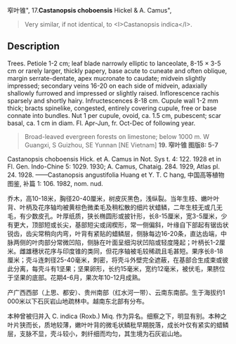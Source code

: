 窄叶锥",
17.**Castanopsis choboensis** Hickel & A. Camus",

> Very similar, if not identical, to &lt;I&gt;Castanopsis indica&lt;/I&gt;.

## Description
Trees. Petiole 1-2 cm; leaf blade narrowly elliptic to lanceolate, 8-15 ×  3-5 cm or rarely larger, thickly papery, base acute to cuneate and often oblique, margin serrate-dentate, apex mucronate to caudate; midvein slightly impressed; secondary veins 16-20 on each side of midvein, adaxially shallowly furrowed and impressed or slightly raised. Inflorescence rachis sparsely and shortly hairy. Infructescences 8-18 cm. Cupule wall 1-2 mm thick; bracts spinelike, congested, entirely covering cupule, free or base connate into bundles. Nut 1 per cupule, ovoid, ca. 1.5 cm, pubescent; scar basal, ca. 1 cm in diam. Fl. Apr-Jun, fr. Oct-Dec of following year.

> Broad-leaved evergreen forests on limestone; below 1000 m. W Guangxi, S Guizhou, SE Yunnan [NE Vietnam]
**19. 窄叶锥 图版8: 5-7**

Castanopsis choboensis Hick. et A. Camus in Not. Sys t. 4: 122. 1928 et in Fl. Gen. Indo-Chine 5: 1029. 1930; A. Camus, Chataig. 284. 1929, Atlas pl. 24. 1928. ——Castanopsis angustifolia Huang et Y. T. C hang, 中国高等植物图鉴, 补篇 1: 106. 1982, nom. nud.

乔木，高10-18米，胸径20-40厘米，树皮灰黑色，浅纵裂。当年生枝、嫩叶叶背、叶柄及花序轴均被黄棕色微柔毛及稍松散的细片状蜡鳞，二年生枝无或几无毛，有少数皮孔。叶厚纸质，狭长椭圆形或披针形，长8-15厘米，宽3-5厘米，少有更大，顶部短或长尖，基部短尖或阔楔形，常一侧偏斜，叶缘自下部起有锯齿状锐齿，齿尖常稍向内弯，叶背有紧贴的蜡鳞层，侧脉每边16-20条，直达齿端，中脉两侧的叶肉部分常微凹陷，侧脉在叶面呈细沟状凹陷或轻度隆起；叶柄长1-2厘米。雌雄穗状花序与印度锥的类同，但花序轴被毛较稀疏且毛甚短。果序长8-18厘米；壳斗连刺径25-40毫米，刺密，将壳斗外壁完全遮蔽，在基部合生成束或彼此分离，每壳斗有1坚果；坚果卵形，长约15毫米，宽约12毫米，被伏毛，果脐位于坚果的底部。花期4-6月，果次年10-12月成熟。

产广西西部（上思、都安）、贵州南部（红水河一带）、云南东南部。生于海拔约1 000米以下石灰岩山地疏林中。越南东北部有分布。

本种曾被归并入 C. indica (Roxb.) Miq. 作为异名。细察之下，明显有别。本种之叶片狭而长，质地较薄，嫩叶叶背的微毛状鳞秕早期脱落，成长叶仅有紧实的蜡鳞层，支脉不显，壳斗较小，刺纤细而均匀，其生境为石灰岩山地。
